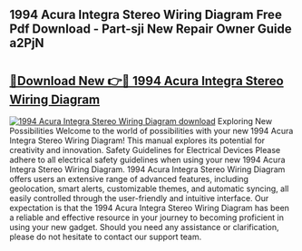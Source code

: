## 1994 Acura Integra Stereo Wiring Diagram Free Pdf Download - Part-sji New Repair Owner Guide a2PjN

# <h2><a href="http://dfighz7.blite.top/?on=1994+Acura+Integra+Stereo+Wiring+Diagram">🔗Download New 👉🔴 1994 Acura Integra Stereo Wiring Diagram</a></h2>

[![1994 Acura Integra Stereo Wiring Diagram download](https://i.imgur.com/lujVjoI.png)](http://dfighz7.blite.top/?on=1994+Acura+Integra+Stereo+Wiring+Diagram)
Exploring New Possibilities Welcome to the world of possibilities with your new 1994 Acura Integra Stereo Wiring Diagram! This manual explores its potential for creativity and innovation. Safety Guidelines for Electrical Devices Please adhere to all electrical safety guidelines when using your new 1994 Acura Integra Stereo Wiring Diagram. 1994 Acura Integra Stereo Wiring Diagram offers users an extensive range of advanced features, including geolocation, smart alerts, customizable themes, and automatic syncing, all easily controlled through the user-friendly and intuitive interface. Our expectation is that the 1994 Acura Integra Stereo Wiring Diagram has been a reliable and effective resource in your journey to becoming proficient in using your new gadget. Should you need any assistance or clarification, please do not hesitate to contact our support team.

